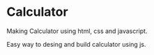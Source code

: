 # Calculator
Making Calculator using html, css and javascript.

Easy way to desing and build calculator using js.
